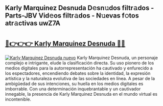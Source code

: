 ## Karly Marquinez Desnuda D𝚎sn𝚞dos filtr𝚊dos - Parts-JBV Vid𝚎os filtr𝚊dos - N𝚞evas f𝚘tos atr𝚊ctivas uwZ7A

# <h2><a href="http://mb2qyz4.tromn.icu/?c=Karly+Marquinez+Desnuda">🔗👉👉👉 Karly Marquinez Desnuda 🔗🔗</a></h2>

[![Karly Marquinez Desnuda nuevo](https://i.imgur.com/pEAQMta.gif)](http://mb2qyz4.tromn.icu/?c=Karly+Marquinez+Desnuda)
Karly Marquinez Desnuda, un personaje complejo e intrigante, elude la clasificación directa. Su uso pionero de los medios digitales para la autorrepresentación ha cautivado y enfurecido a los espectadores, encendiendo debates sobre la identidad, la expresión artística y la naturaleza evolutiva de las sociedades en línea. A pesar de la ambigüedad de sus intenciones, su huella en los medios digitales es imborrable. Con una determinación inquebrantable y un cautivador innegable, la presencia de Karly Marquinez Desnuda en el mundo virtual es incontenible.
